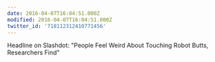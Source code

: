 ```yaml
---
date: 2016-04-07T16:04:51.000Z
modified: 2016-04-07T16:04:51.000Z
twitter_id: '718112312410771456'
---
```


  Headline on Slashdot:  "People Feel Weird About Touching Robot Butts, Researchers Find"
